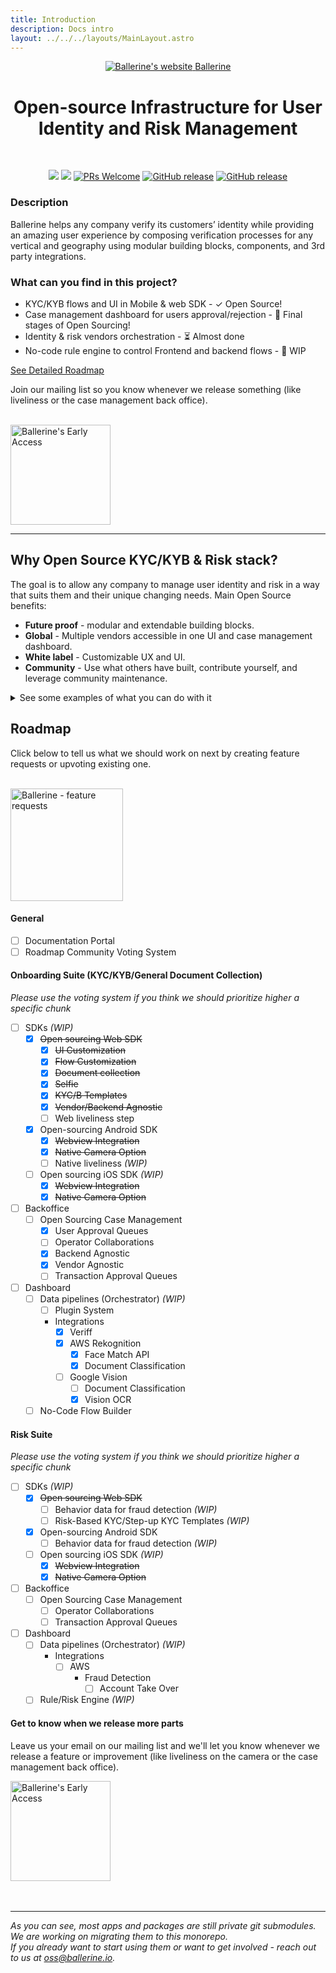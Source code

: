 ```yaml
---
title: Introduction
description: Docs intro
layout: ../../../layouts/MainLayout.astro
---
```


<div align="center">

<a href="https://ballerine.com" title="Ballerine - Open-source Infrastructure for Identity and Risk management.">
    <img src="/ballerine-logo.png" alt="Ballerine's website">
    <span class="ballerine-span">Ballerine</span>
</a>

# Open-source Infrastructure for User Identity and Risk Management

</br>

  <!-- Bagdes - Start -->

<a href="https://github.com/ballerine-io/ballerine/stargazers"><img src="https://img.shields.io/github/stars/ballerine-io/ballerine?logo=GitHub&style=flat-square"></a>
<a href="https://ycombinator.com"><img src="https://img.shields.io/website?color=%23f26522&down_message=Y%20Combinator&label=Backed&logo=ycombinator&style=flat-square&up_message=Y%20Combinator&url=https%3A%2F%2Fwww.ycombinator.com"></a>
[![PRs Welcome](https://img.shields.io/badge/PRs-welcome-brightgreen.svg?style=flat-square)](https://makeapullrequest.com)
[![GitHub release](https://img.shields.io/github/v/release/ballerine-io/ballerine?label=last-release&style=flat-square)](https://github.com/ballerine-io/ballerine/releases)
[![GitHub release](https://img.shields.io/github/workflow/status/ballerine-io/ballerine/CI/main?label=e2e&style=flat-square)](https://github.com/ballerine-io/ballerine/actions/workflows/ci.yml)

<!-- Bagdes - END -->

</div>

### Description

Ballerine helps any company verify its customers’ identity while providing an amazing user experience by composing verification processes for any vertical and geography using modular building blocks, components, and 3rd party integrations.

### What can you find in this project?

- KYC/KYB flows and UI in Mobile & web SDK - ✓ Open Source!
- Case management dashboard for users approval/rejection - 🎉 Final stages of Open Sourcing!
- Identity & risk vendors orchestration - ⏳ Almost done
- No-code rule engine to control Frontend and backend flows - 🚧 WIP

[See Detailed Roadmap](#roadmap)

Join our mailing list so you know whenever we release something (like liveliness or the case management back office).

<br/>

<a href="https://www.ballerine.io/mailing-list" title="Ballerine - Request Access">
    <img width="160px" src="https://blrn-staging-assets.s3.eu-central-1.amazonaws.com/email-updates.png" alt="Ballerine's Early Access">
</a>

---

## Why Open Source KYC/KYB & Risk stack?

The goal is to allow any company to manage user identity and risk in a way that suits them and their unique changing needs.
Main Open Source benefits:

- **Future proof** - modular and extendable building blocks.
- **Global** - Multiple vendors accessible in one UI and case management dashboard.
- **White label** - Customizable UX and UI.
- **Community** - Use what others have built, contribute yourself, and leverage community maintenance.

<details>

<summary>
See some examples of what you can do with it
</summary>

- Use different vendors for different audiences - all modules are 100% vendor agnostic.
- Create your own low-cost KYC with AWS Rekognition, Google vision, and other ML tools.
- Collect documents in a KYB flow.
- Implement and modify a case management for user approval/rejection.
- And more.

If you currently don't have a commercial agreement with KYC vendors, you can use some of the vendors we already integrated with (Identity verification, AML check, etc.), to quickly start processing user's KYC requests. To do so please contact us at oss@ballerine.io.

</details>

## Roadmap

Click below to tell us what we should work on next by creating feature requests or upvoting existing one.

</br>
<a href="https://ballerine.canny.io/" title="Ballerine - feature requests">
    <img width="180px" src="https://blrn-staging-assets.s3.eu-central-1.amazonaws.com/vote%20features.png" alt="Ballerine - feature requests">
</a>

#### General

- [ ] Documentation Portal
- [ ] Roadmap Community Voting System

#### Onboarding Suite (KYC/KYB/General Document Collection)

_Please use the voting system if you think we should prioritize higher a specific chunk_

- [ ] SDKs _(WIP)_
  - [x] ~~Open sourcing Web SDK~~
    - [x] ~~UI Customization~~
    - [x] ~~Flow Customization~~
    - [x] ~~Document collection~~
    - [x] ~~Selfie~~
    - [x] ~~KYC/B Templates~~
    - [x] ~~Vendor/Backend Agnostic~~
    - [ ] Web liveliness step
  - [x] Open-sourcing Android SDK
    - [x] ~~Webview Integration~~
    - [x] ~~Native Camera Option~~
    - [ ] Native liveliness _(WIP)_
  - [ ] Open sourcing iOS SDK _(WIP)_
    - [x] ~~Webview Integration~~
    - [x] ~~Native Camera Option~~
- [ ] Backoffice
  - [ ] Open Sourcing Case Management
    - [x] User Approval Queues
    - [ ] Operator Collaborations
    - [x] Backend Agnostic
    - [x] Vendor Agnostic
    - [ ] Transaction Approval Queues
- [ ] Dashboard
  - [ ] Data pipelines (Orchestrator) _(WIP)_
    - [ ] Plugin System
    - Integrations
      - [x] Veriff
      - [x] AWS Rekognition
        - [x] Face Match API
        - [x] Document Classification
      - [ ] Google Vision
        - [ ] Document Classification
        - [x] Vision OCR
  - [ ] No-Code Flow Builder

#### Risk Suite

_Please use the voting system if you think we should prioritize higher a specific chunk_

- [ ] SDKs _(WIP)_
  - [x] ~~Open sourcing Web SDK~~
    - [ ] Behavior data for fraud detection _(WIP)_
    - [ ] Risk-Based KYC/Step-up KYC Templates _(WIP)_
  - [x] Open-sourcing Android SDK
    - [ ] Behavior data for fraud detection _(WIP)_
  - [ ] Open sourcing iOS SDK _(WIP)_
    - [x] ~~Webview Integration~~
    - [x] ~~Native Camera Option~~
- [ ] Backoffice
  - [ ] Open Sourcing Case Management
    - [ ] Operator Collaborations
    - [ ] Transaction Approval Queues
- [ ] Dashboard
  - [ ] Data pipelines (Orchestrator) _(WIP)_
    - Integrations
      - [ ] AWS
        - Fraud Detection
          - [ ] Account Take Over
  - [ ] Rule/Risk Engine _(WIP)_

#### Get to know when we release more parts

Leave us your email on our mailing list and we'll let you know whenever we release a feature or improvement (like liveliness on the camera or the case management back office).

<a href="https://www.ballerine.io/mailing-list" title="Ballerine - Request Access">
    <img width="160px" src="https://blrn-staging-assets.s3.eu-central-1.amazonaws.com/email-updates.png" alt="Ballerine's Early Access">
</a>
</br>
</br>
</br>

---

<i>As you can see, most apps and packages are still private git submodules. We are working on migrating them to this monorepo.</i>\
<i>If you already want to start using them or want to get involved - reach out to us at [oss@ballerine.io](mailto:oss@ballerine.io).</i>
